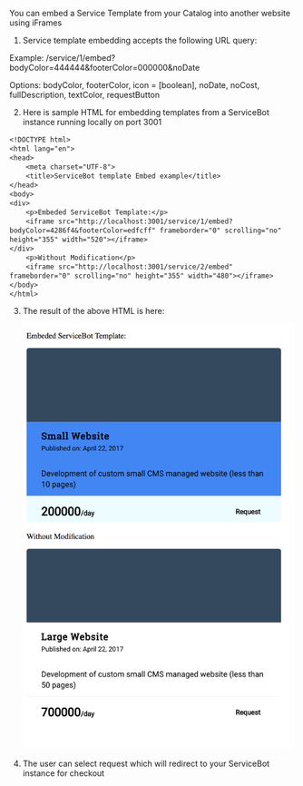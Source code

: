 You can embed a Service Template from your Catalog into another website using iFrames

1. Service template embedding accepts the following URL query:

Example: /service/1/embed?bodyColor=444444&footerColor=000000&noDate

Options: bodyColor, footerColor, icon = [boolean], noDate, noCost, fullDescription, textColor, requestButton

2. Here is sample HTML for embedding templates from a ServiceBot instance running locally on port 3001
```
<!DOCTYPE html>
<html lang="en">
<head>
    <meta charset="UTF-8">
    <title>ServiceBot template Embed example</title>
</head>
<body>
<div>
    <p>Embeded ServiceBot Template:</p>
    <iframe src="http://localhost:3001/service/1/embed?bodyColor=4286f4&footerColor=edfcff" frameborder="0" scrolling="no" height="355" width="520"></iframe>
</div>
    <p>Without Modification</p>
    <iframe src="http://localhost:3001/service/2/embed" frameborder="0" scrolling="no" height="355" width="480"></iframe>
</body>
</html>
```

3. The result of the above HTML is here:

    ![Screenshot](./images/embed.png)

4. The user can select request which will redirect to your ServiceBot instance for checkout